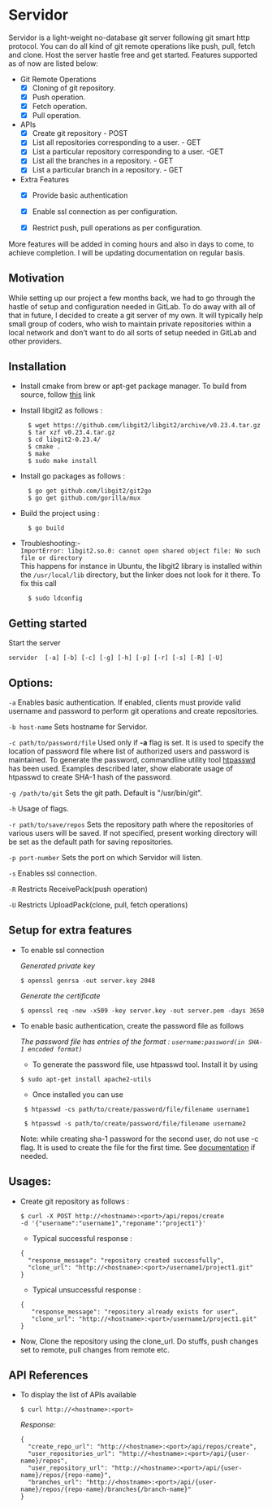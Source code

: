 # **Servidor**

Servidor is a light-weight no-database git server following git smart http protocol. You can do all kind of git remote operations like push, pull, fetch and clone. Host the server hastle free and get started. Features supported as of now are listed below:

- Git Remote Operations
  - [x] Cloning of git repository.
  - [x] Push operation.
  - [x] Fetch operation.
  - [x] Pull operation.
- APIs
  - [x] Create git repository - POST
  - [x] List all repositories corresponding to a user. - GET
  - [x] List a particular repository corresponding to a user. -GET
  - [x] List all the branches in a repository. - GET
  - [x] List a particular branch in a repository. - GET
- Extra Features
  - [x] Provide basic authentication
  - [x] Enable ssl connection as per configuration.
  - [x] Restrict push, pull operations as per configuration.


More features will be added in coming hours and also in days to come, to achieve completion.
I will be updating documentation on regular basis.

## Motivation

While setting up our project a few months back, we had to go through the hastle of setup and configuration
needed in GitLab. To do away with all of that in future, I decided to create a git server of my own. It will typically help small group of coders, who wish to maintain private repositories within a local network and don't want to do all sorts of setup needed in GitLab and other providers.

## Installation

- Install cmake from brew or apt-get package manager. To build from source, follow [this](https://cmake.org/install/) link

- Install libgit2 as follows :
    ```
      $ wget https://github.com/libgit2/libgit2/archive/v0.23.4.tar.gz
      $ tar xzf v0.23.4.tar.gz
      $ cd libgit2-0.23.4/
      $ cmake .
      $ make
      $ sudo make install
    ```

- Install go packages as follows :
    ```
      $ go get github.com/libgit2/git2go
      $ go get github.com/gorilla/mux
    ```

- Build the project using :
    ```
      $ go build
    ```

- Troubleshooting:-  
    ```ImportError: libgit2.so.0: cannot open shared object file: No such file or directory```  
     This happens for instance in Ubuntu, the libgit2 library is installed within the `/usr/local/lib` directory, but the linker does not look for it there.
     To fix this call
    ```
      $ sudo ldconfig
    ```

## Getting started

Start the server

```
servidor  [-a] [-b] [-c] [-g] [-h] [-p] [-r] [-s] [-R] [-U]
```

## Options:

``` -a ```
    Enables basic authentication. If enabled, clients must provide valid username and password to perform git operations and create repositories.

``` -b host-name ```
    Sets hostname for Servidor.

``` -c path/to/password/file ```
     Used only if **-a** flag is set. It is used to specify the location of password file where list of authorized users and password is maintained.
     To generate the password, commandline utility tool [htpasswd](https://httpd.apache.org/docs/2.2/programs/htpasswd.html) has been used.
     Examples described later, show elaborate usage of htpasswd to create SHA-1 hash of the password.

``` -g /path/to/git ```
    Sets the git path. Default is "/usr/bin/git".

``` -h ```
    Usage of flags.

``` -r path/to/save/repos ```
     Sets the repository path where the repositories of various users will be saved. If not specified, present working directory will be set as the default path for saving repositories.

``` -p port-number ```
     Sets the port on which Servidor will listen.

``` -s ```
     Enables ssl connection.

``` -R ```
     Restricts ReceivePack(push operation)

``` -U ```
     Restricts UploadPack(clone, pull, fetch operations)

## Setup for extra features

- To enable ssl connection

  *Generated private key*
   ```
   $ openssl genrsa -out server.key 2048
   ```

   *Generate the certificate*
   ```
   $ openssl req -new -x509 -key server.key -out server.pem -days 3650
   ```
- To enable basic authentication, create the password file as follows

   *The password file has entries of the format : ```username:password(in SHA-1 encoded format)```*

   - To generate the password file, use htpasswd tool. Install it by using
    ```
    $ sudo apt-get install apache2-utils
    ```

   - Once installed you can use
    ```
     $ htpasswd -cs path/to/create/password/file/filename username1

     $ htpasswd -s path/to/create/password/file/filename username2
    ```

   Note: while creating sha-1 password for the second user, do not use -c flag. It is used to create the file for the first time. See [documentation](https://httpd.apache.org/docs/2.2/programs/htpasswd.html) if needed.

## Usages:

- Create git repository as follows :

  ```
  $ curl -X POST http://<hostname>:<port>/api/repos/create
  -d '{"username":"username1","reponame":"project1"}'
  ```

    - Typical successful response :
    ```
    {
      "response_message": "repository created successfully",
      "clone_url": "http://<hostname>:<port>/username1/project1.git"
    }
    ```

    - Typical unsuccessful response :
    ```
    {
       "response_message": "repository already exists for user",
       "clone_url": "http://<hostname>:<port>/username1/project1.git"
    }
    ```

- Now, Clone the repository using the clone_url. Do stuffs, push changes set to remote, pull changes from remote etc.

## API References

- To display the list of APIs available
  ```
  $ curl http://<hostname>:<port>
  ```
  *Response:*

  ```
  {
    "create_repo_url": "http://<hostname>:<port>/api/repos/create",
    "user_repositories_url": "http://<hostname>:<port>/api/{user-name}/repos",
    "user_repository_url": "http://<hostname>:<port>/api/{user-name}/repos/{repo-name}",
    "branches_url": "http://<hostname>:<port>/api/{user-name}/repos/{repo-name}/branches{/branch-name}"
  }
  ```
